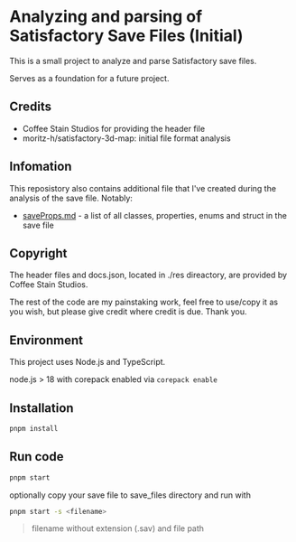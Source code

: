 # Analyzing and parsing of Satisfactory Save Files (Initial)

This is a small project to analyze and parse Satisfactory save files.

Serves as a foundation for a future project.

## Credits

- Coffee Stain Studios for providing the header file
- moritz-h/satisfactory-3d-map: initial file format analysis

## Infomation

This reposistory also contains additional file that I've created during the analysis of the save file.
Notably:

- [saveProps.md](./research/saveProps.md) - a list of all classes, properties, enums and struct in the save file

## Copyright

The header files and docs.json, located in ./res direactory, are provided by Coffee Stain Studios.

The rest of the code are my painstaking work, feel free to use/copy it as you wish, but please give credit where credit is due. Thank you.

## Environment

This project uses Node.js and TypeScript.

node.js > 18
with corepack enabled via `corepack enable`

## Installation

```bash
pnpm install
```

## Run code

```bash
pnpm start
```

optionally copy your save file to save_files directory and run with

```bash
pnpm start -s <filename>
```

> filename without extension (.sav) and file path
